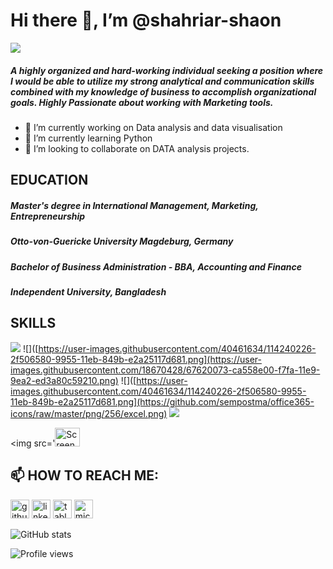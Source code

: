 # Hi there 👋, I’m @shahriar-shaon
 ![](https://code.visualstudio.com/assets/docs/languages/tsql/intellisense.gif)

##### A highly organized and hard-working individual seeking a position where I would be able to utilize my strong analytical and communication skills combined with my knowledge of business to accomplish organizational goals. Highly Passionate about working with Marketing tools.
- 🔭 I’m currently working on Data analysis and data visualisation 
- 🌱 I’m currently learning Python 
- 👯 I’m looking to collaborate on DATA analysis projects. 

## EDUCATION

##### *Master's degree in International Management, Marketing, Entrepreneurship* 
##### Otto-von-Guericke University Magdeburg, Germany

##### *Bachelor of Business Administration - BBA, Accounting and Finance*
##### Independent University, Bangladesh

## SKILLS
![](https://user-images.githubusercontent.com/40461634/114240226-2f506580-9955-11eb-849b-e2a25117d681.png)
![]([https://user-images.githubusercontent.com/40461634/114240226-2f506580-9955-11eb-849b-e2a25117d681.png](https://user-images.githubusercontent.com/18670428/67620073-ca558e00-f7fa-11e9-9ea2-ed3a80c59210.png)
![]([https://user-images.githubusercontent.com/40461634/114240226-2f506580-9955-11eb-849b-e2a25117d681.png](https://github.com/sempostma/office365-icons/raw/master/png/256/excel.png)
![](https://logos-marques.com/wp-content/uploads/2022/08/Microsoft-Power-BI-Logo.png)

<img src='<img width="40" alt="Screenshot 2022-12-28 at 00 30 59" height='30'>


## 📫 HOW TO REACH ME:


[<img src='https://cdn.jsdelivr.net/npm/simple-icons@3.0.1/icons/github.svg' alt='github' height='30'>](https://github.com/shahriar-shaon) 
[<img src='https://cdn.jsdelivr.net/npm/simple-icons@3.0.1/icons/linkedin.svg' alt='linkedin' height='30'>](https://www.linkedin.com/in/https://www.linkedin.com/in/shaon-shahriar//)  [<img src='https://cdn.jsdelivr.net/npm/simple-icons@3.0.1/icons/tableau.svg' alt='tableau' height='30'>](https://public.tableau.com/app/profile/shahriar4560)  [<img src='https://cdn.jsdelivr.net/npm/simple-icons@3.0.1/icons/microsoftoutlook.svg' alt='microsoftoutlook' height='30'>](shahriar.shaon@outlook.com)  

![GitHub stats](https://github-readme-stats.vercel.app/api?username=shahriar-shaon&show_icons=true)  

![Profile views](https://gpvc.arturio.dev/shahriar-shaon)  
